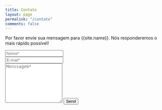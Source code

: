 ```yaml
---
title: Contato
layout: page
permalink: "/contato"
comments: false
---
```


<form action="https://formspree.io/{{site.email}}" method="POST">    
<p class="mb-4">Por favor envie sua mensagem para {{site.name}}. Nós responderemos o mais rápido possível!</p>
<div class="form-group row">
<div class="col-md-6">
<input class="form-control" type="text" name="name" placeholder="Nome*" required>
</div>
<div class="col-md-6">
<input class="form-control" type="email" name="_replyto" placeholder="E-mail*" required>
</div>
</div>
<textarea rows="8" class="form-control mb-3" name="message" placeholder="Menssagem*" required></textarea>    
<input class="btn btn-dark" type="submit" value="Send">
</form>
